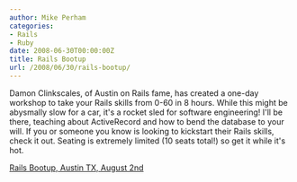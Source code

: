 ```yaml
---
author: Mike Perham
categories:
- Rails
- Ruby
date: 2008-06-30T00:00:00Z
title: Rails Bootup
url: /2008/06/30/rails-bootup/
---
```


Damon Clinkscales, of Austin on Rails fame, has created a one-day workshop to take your Rails skills from 0-60 in 8 hours. While this might be abysmally slow for a car, it's a rocket sled for software engineering! I'll be there, teaching about ActiveRecord and how to bend the database to your will. If you or someone you know is looking to kickstart their Rails skills, check it out. Seating is extremely limited (10 seats total!) so get it while it's hot.

[Rails Bootup, Austin TX, August 2nd][1]

 [1]: http://damonc.com/past/rails-bootup-volume-1/
